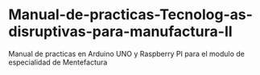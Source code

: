 # Manual-de-practicas-Tecnolog-as-disruptivas-para-manufactura-II
Manual de practicas en Arduino UNO  y Raspberry PI para el modulo de especialidad de Mentefactura
